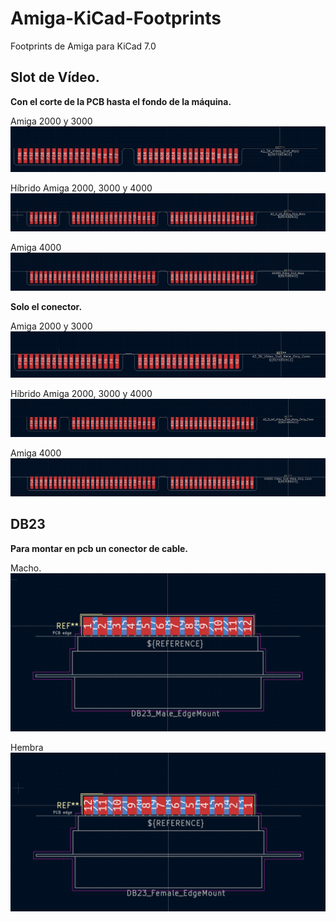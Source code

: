 # Amiga-KiCad-Footprints
Footprints de Amiga para KiCad 7.0


## Slot de Vídeo.

****Con el corte de la PCB hasta el fondo de la máquina.****

Amiga 2000 y 3000
   ![Image Alt text](/imagenes/A2_3K_Video_Slot_Male.jpg "Amiga 2000 y 3000")

   Híbrido Amiga 2000, 3000 y 4000
      ![Image Alt text](/imagenes/A2_3_4K_Video_Slot_Male.jpg "Amiga 2000, 3000 y 4000")

  Amiga 4000
        ![Image Alt text](/imagenes/A4000_Video_Slot_Male.jpg "Amiga 4000")

  ****Solo el conector.****
        
Amiga 2000 y 3000
   ![Image Alt text](/imagenes/A2_3K_Video_Slot_Male_Only_Conn.jpg "Amiga 2000 y 3000")

   
   Híbrido Amiga 2000, 3000 y 4000
      ![Image Alt text](/imagenes/A2_3_4K_Video_Slot_Male_Only_Conn.jpg "Amiga 2000, 3000 y 4000")

  Amiga 4000
        ![Image Alt text](/imagenes/A4000_Video_Slot_Male_Only_Conn.jpg "Amiga 4000")


##  DB23

****Para montar en pcb un conector de cable.****

Macho.
![Image Alt text](/imagenes/DB_23_Male_EdgeMount.jpg "Conector Macho")

Hembra
![Image Alt text](/imagenes/DB_23_Female_EdgeMount.jpg "Conector Hembra")


